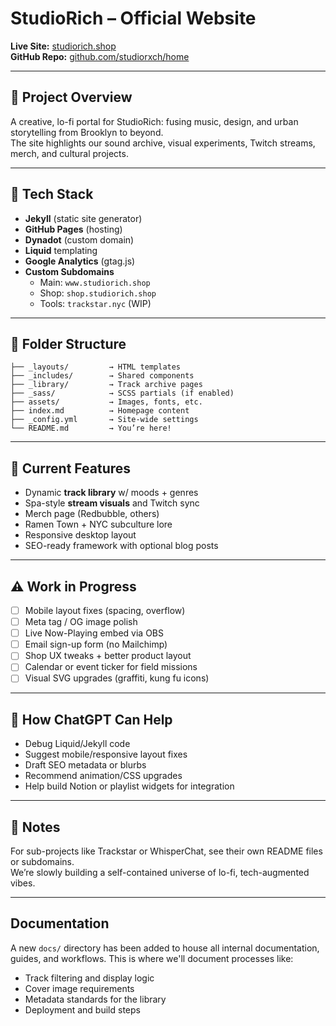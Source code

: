 # StudioRich – Official Website

**Live Site:** [studiorich.shop](http://studiorich.shop)  
**GitHub Repo:** [github.com/studiorxch/home](https://github.com/studiorxch/home)

---

## 🎯 Project Overview

A creative, lo-fi portal for StudioRich: fusing music, design, and urban storytelling from Brooklyn to beyond.  
The site highlights our sound archive, visual experiments, Twitch streams, merch, and cultural projects.

---

## 🧱 Tech Stack

- **Jekyll** (static site generator)
- **GitHub Pages** (hosting)
- **Dynadot** (custom domain)
- **Liquid** templating
- **Google Analytics** (gtag.js)
- **Custom Subdomains**  
  - Main: `www.studiorich.shop`  
  - Shop: `shop.studiorich.shop`  
  - Tools: `trackstar.nyc` (WIP)

---

## 📁 Folder Structure

```
├── _layouts/         → HTML templates
├── _includes/        → Shared components
├── _library/         → Track archive pages
├── _sass/            → SCSS partials (if enabled)
├── assets/           → Images, fonts, etc.
├── index.md          → Homepage content
├── _config.yml       → Site-wide settings
└── README.md         → You’re here!
```

---

## 🚀 Current Features

- Dynamic **track library** w/ moods + genres  
- Spa-style **stream visuals** and Twitch sync  
- Merch page (Redbubble, others)  
- Ramen Town + NYC subculture lore  
- Responsive desktop layout  
- SEO-ready framework with optional blog posts

---

## ⚠️ Work in Progress

- [ ] Mobile layout fixes (spacing, overflow)  
- [ ] Meta tag / OG image polish  
- [ ] Live Now-Playing embed via OBS  
- [ ] Email sign-up form (no Mailchimp)  
- [ ] Shop UX tweaks + better product layout  
- [ ] Calendar or event ticker for field missions  
- [ ] Visual SVG upgrades (graffiti, kung fu icons)

---

## 🧠 How ChatGPT Can Help

- Debug Liquid/Jekyll code  
- Suggest mobile/responsive layout fixes  
- Draft SEO metadata or blurbs  
- Recommend animation/CSS upgrades  
- Help build Notion or playlist widgets for integration

---

## 📌 Notes

For sub-projects like Trackstar or WhisperChat, see their own README files or subdomains.  
We’re slowly building a self-contained universe of lo-fi, tech-augmented vibes.

---

## Documentation

A new `docs/` directory has been added to house all internal documentation, guides, and workflows. This is where we'll document processes like:

- Track filtering and display logic
- Cover image requirements
- Metadata standards for the library
- Deployment and build steps